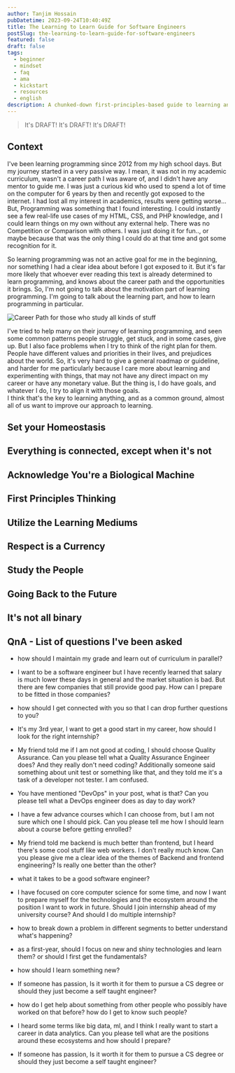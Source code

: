 ```yaml
---
author: Tanjim Hossain
pubDatetime: 2023-09-24T10:40:49Z
title: The Learning to Learn Guide for Software Engineers
postSlug: the-learning-to-learn-guide-for-software-engineers
featured: false
draft: false
tags:
  - beginner
  - mindset
  - faq
  - ama
  - kickstart
  - resources
  - english
description: A chunked-down first-principles-based guide to learning anything in general, and software engineering in particular.
---
```


> It's DRAFT!
> It's DRAFT!
> It's DRAFT!

## Context

I've been learning programming since 2012 from my high school days. But my journey started in a very passive way. I mean, it was not in my academic curriculum, wasn't a career path I was aware of, and I didn't have any mentor to guide me. I was just a curious kid who used to spend a lot of time on the computer for 6 years by then and recently got exposed to the internet. I had lost all my interest in academics, results were getting worse... But, Programming was something that I found interesting. I could instantly see a few real-life use cases of my HTML, CSS, and PHP knowledge, and I could learn things on my own without any external help. There was no Competition or Comparison with others. I was just doing it for fun.., or maybe because that was the only thing I could do at that time and got some recognition for it.

So learning programming was not an active goal for me in the beginning, nor something I had a clear idea about before I got exposed to it. But it's far more likely that whoever ever reading this text is already determined to learn programming, and knows about the career path and the opportunities it brings. So, I'm not going to talk about the motivation part of learning programming. I'm going to talk about the learning part, and how to learn programming in particular.

![Career Path for those who study all kinds of stuff](https://audacioustux.com/assets/random/there-isnt-really-a-career-path-for-people.jpg)

I've tried to help many on their journey of learning programming, and seen some common patterns people struggle, get stuck, and in some cases, give up. But I also face problems when I try to think of the right plan for them. People have different values and priorities in their lives, and prejudices about the world. So, it's very hard to give a general roadmap or guideline, and harder for me particularly because I care more about learning and experimenting with things, that may not have any direct impact on my career or have any monetary value. But the thing is, I do have goals, and whatever I do, I try to align it with those goals.  
I think that's the key to learning anything, and as a common ground, almost all of us want to improve our approach to learning.

## Set your Homeostasis

## Everything is connected, except when it's not

<!-- ![Knowledge Graph](https://audacioustux.com/assets/dall-e/A-detailed-illustration-of-a-network-graph-with-a-mix-of-connected-and-disconnected-nodes-representing-various-academic-subjects-Nodes-labeled-with.png) -->

## Acknowledge You're a Biological Machine

## First Principles Thinking

## Utilize the Learning Mediums

## Respect is a Currency

## Study the People

## Going Back to the Future

## It's not all binary

<!-- ## Concepts

- First Principles Thinking
- Dunnings-Kruger Effect
- Set your Homeostasis
- Devil is in the Details
- The 80/20 Rule
- The Pareto Principle
- Butterfly Effect
- The Domino Effect
- The Law of Diminishing Returns
- The Law of Large Numbers
- The Law of Small Numbers
- The Law of Averages
- Alienation Effect
- Imposter Syndrome
- The Peter Principle
- The Hawthorne Effect
- The Pygmalion Effect
- The Golem Effect
- The Halo Effect
- The Horn Effect
- The Dunning-Kruger Effect
- The Spotlight Effect
- The Bystander Effect
- The Bandwagon Effect
- The IKEA Effect
- The Baader-Meinhof Phenomenon
- The Benjamin Franklin Effect
- The Zeigarnik Effect
- The Endowment Effect
- The Framing Effect
- The Anchoring Effect
- The Availability Heuristic
- The Representativeness Heuristic
- The Affect Heuristic
- The Dialectical Method -->

## QnA - List of questions I've been asked

- how should I maintain my grade and learn out of curriculum in parallel?

- I want to be a software engineer but I have recently learned that salary is much lower these days in general and the market situation is bad.
  But there are few companies that still provide good pay. How can I prepare to be fitted in those companies?

- how should I get connected with you so that I can drop further questions to you?

- It's my 3rd year, I want to get a good start in my career, how should I look for the right internship?

- My friend told me if I am not good at coding, I should choose Quality Assurance.
  Can you please tell what a Quality Assurance Engineer does?
  And they really don't need coding?
  Additionally someone said something about unit test or something like that, and they told me it's a task of a developer not tester. I am confused.

- You have mentioned "DevOps" in your post, what is that?
  Can you please tell what a DevOps engineer does as day to day work?

- I have a few advance courses which I can choose from, but I am not sure which one I should pick.
  Can you please tell me how I should learn about a course before getting enrolled?

- My friend told me backend is much better than frontend, but I heard there's some cool stuff like web workers. I don't really much know.
  Can you please give me a clear idea of the themes of Backend and frontend engineering? Is really one better than the other?

- what it takes to be a good software engineer?

- I have focused on core computer science for some time, and now I want to prepare myself for the technologies and the ecosystem around the position I want to work in future. Should I join internship ahead of my university course?
  And should I do multiple internship?

- how to break down a problem in different segments to better understand what's happening?

- as a first-year, should I focus on new and shiny technologies and learn them?
  or should I first get the fundamentals?

- how should I learn something new?

- If someone has passion, Is it worth it for them to pursue a CS degree or should they just become a self taught engineer?

- how do I get help about something from other people who possibly have worked on that before?
  how do I get to know such people?

- I heard some terms like big data, ml, and I think I really want to start a career in data analytics.
  Can you please tell what are the positions around these ecosystems and how should I prepare?

- If someone has passion, Is it worth it for them to pursue a CS degree or should they just become a self taught engineer?
